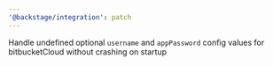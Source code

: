 ```yaml
---
'@backstage/integration': patch
---
```


Handle undefined optional `username` and `appPassword` config values for bitbucketCloud without crashing on startup

